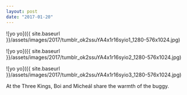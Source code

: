 ```yaml
---
layout: post
date: "2017-01-20"
---
```


![yo yo]({{ site.baseurl }}/assets/images/2017/tumblr_ok2ssuYA4x1r16syio1_1280-576x1024.jpg)

![yo yo]({{ site.baseurl }}/assets/images/2017/tumblr_ok2ssuYA4x1r16syio2_1280-576x1024.jpg)

![yo yo]({{ site.baseurl }}/assets/images/2017/tumblr_ok2ssuYA4x1r16syio3_1280-576x1024.jpg)

At the Three Kings, Boi and Micheál share the warmth of the buggy.
